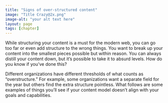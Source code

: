 ```yaml
---
title: "Signs of over-structured content"
image: "Title Crazy@2x.png"
image-alt: "your alt text here"
layout: page
tags: [chapter]
---
```

While structuring your content is a must for the modern web, you can go too far or even add structure to the wrong things. You want to break up your content into the smallest pieces possible but within reason. You can always distill your content down, but it’s possible to take it to absurd levels. How do you know if you’ve done this?

Different organizations have different thresholds of what counts as “overstructure.” For example, some organizations want a separate field for the year but others find the extra structure pointless. What follows are some examples of things you’ll see if your content model doesn’t align with your goals and capabilities.

